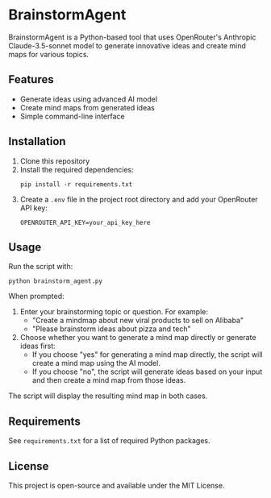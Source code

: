 # BrainstormAgent

BrainstormAgent is a Python-based tool that uses OpenRouter's Anthropic Claude-3.5-sonnet model to generate innovative ideas and create mind maps for various topics.

## Features

- Generate ideas using advanced AI model
- Create mind maps from generated ideas
- Simple command-line interface

## Installation

1. Clone this repository
2. Install the required dependencies:
   ```
   pip install -r requirements.txt
   ```
3. Create a `.env` file in the project root directory and add your OpenRouter API key:
   ```
   OPENROUTER_API_KEY=your_api_key_here
   ```

## Usage

Run the script with:

```
python brainstorm_agent.py
```

When prompted:
1. Enter your brainstorming topic or question. For example:
   - "Create a mindmap about new viral products to sell on Alibaba"
   - "Please brainstorm ideas about pizza and tech"
2. Choose whether you want to generate a mind map directly or generate ideas first:
   - If you choose "yes" for generating a mind map directly, the script will create a mind map using the AI model.
   - If you choose "no", the script will generate ideas based on your input and then create a mind map from those ideas.

The script will display the resulting mind map in both cases.

## Requirements

See `requirements.txt` for a list of required Python packages.

## License

This project is open-source and available under the MIT License.
